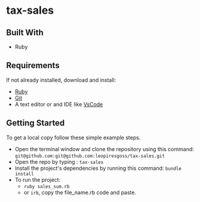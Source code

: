 # tax-sales

## Built With
- Ruby

## Requirements 
If not already installed, download and install:
- [Ruby](https://www.ruby-lang.org/en/downloads/)
- [Git](https://git-scm.com/downloads)
- A text editor or and IDE like [VsCode](https://code.visualstudio.com/download)


## Getting Started

To get a local copy follow these simple example steps.  

- Open the terminal window and clone the repository using this command: `git@github.com:git@github.com:leopiresgoss/tax-sales.git` 
- Open the repo by typing : `tax-sales`
- Install the project's dependencies by running this command: `bundle install`   
- To run the project:
    - `ruby sales_sum.rb`
    - or  `irb`, copy the file_name.rb code and paste.  
